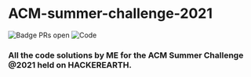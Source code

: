 # ACM-summer-challenge-2021
![Badge PRs open](https://img.shields.io/badge/PRs-Welcome-brightgreen)
![Code](https://img.shields.io/github/languages/code-size/krithikha2001/acm-summer-challenge-2021)
### All the code solutions by ME for the ACM Summer Challenge @2021 held on HACKEREARTH.



















